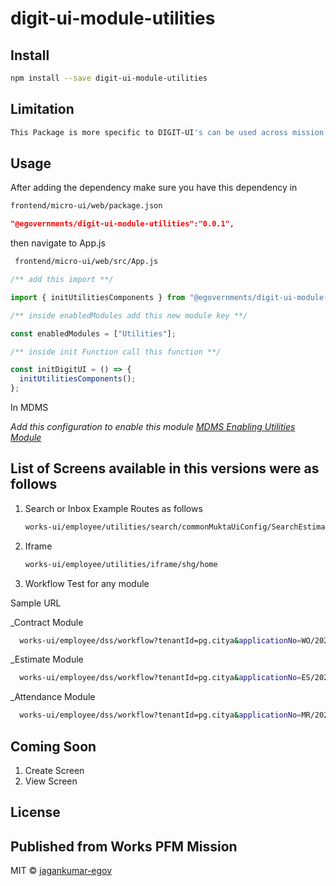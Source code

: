 <!-- TODO: update this -->

# digit-ui-module-utilities

## Install

```bash
npm install --save digit-ui-module-utilities
```

## Limitation

```bash
This Package is more specific to DIGIT-UI's can be used across mission's
```

## Usage

After adding the dependency make sure you have this dependency in

```bash
frontend/micro-ui/web/package.json
```

```json
"@egovernments/digit-ui-module-utilities":"0.0.1",
```

then navigate to App.js

```bash
 frontend/micro-ui/web/src/App.js
```

```jsx
/** add this import **/

import { initUtilitiesComponents } from "@egovernments/digit-ui-module-utilities";

/** inside enabledModules add this new module key **/

const enabledModules = ["Utilities"];

/** inside init Function call this function **/

const initDigitUI = () => {
  initUtilitiesComponents();
};
```

In MDMS

_Add this configuration to enable this module [MDMS Enabling Utilities Module](https://github.com/egovernments/works-mdms-data/blob/48461ecaf944ea243e24e1c1f9a5e2179d8091ac/data/pg/tenant/citymodule.json#L193)_

## List of Screens available in this versions were as follows

1. Search or Inbox
   Example Routes as follows

   ```bash
   works-ui/employee/utilities/search/commonMuktaUiConfig/SearchEstimateConfig
   ```

2. Iframe

   ```bash
   works-ui/employee/utilities/iframe/shg/home
   ```

3. Workflow Test for any module

Sample URL

_Contract Module

```bash
  works-ui/employee/dss/workflow?tenantId=pg.citya&applicationNo=WO/2022-23/000375&businessService=contract-approval-mukta&moduleCode=contract
```

_Estimate Module

```bash
  works-ui/employee/dss/workflow?tenantId=pg.citya&applicationNo=ES/2022-23/000874&businessService=mukta-estimate&moduleCode=estimate
```

_Attendance Module

```bash
  works-ui/employee/dss/workflow?tenantId=pg.citya&applicationNo=MR/2022-23/03/19/000631&businessService=muster-roll-approval&moduleCode=attendence
```


## Coming Soon

1. Create Screen
2. View Screen


## License

## Published from Works PFM Mission

MIT © [jagankumar-egov](https://github.com/jagankumar-egov)
````
